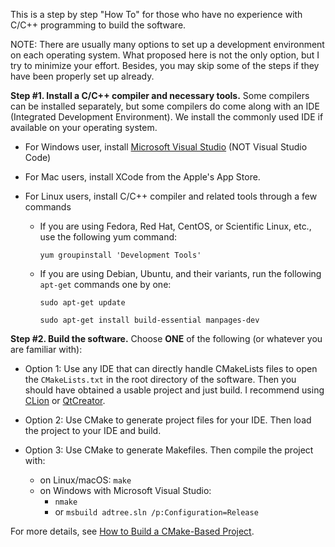This is a step by step "How To" for those who have no experience with C/C++ programming to build the software.

NOTE: There are usually many options to set up a development environment on each operating system. What proposed here is not the only option, but I try to minimize your effort. Besides, you may skip some of the steps if they have been properly set up already.

 
**Step #1. Install a C/C++ compiler and necessary tools.** Some compilers can be installed separately, but some compilers do come along with an IDE (Integrated Development Environment). We install the commonly used IDE if available on your operating system.

 - For Windows user, install [Microsoft Visual Studio](https://visualstudio.microsoft.com/) (NOT Visual Studio Code)   
 
 - For Mac users, install XCode from the Apple's App Store.

 - For Linux users, install C/C++ compiler and related tools through a few commands
     - If you are using Fedora, Red Hat, CentOS, or Scientific Linux, etc., use the following yum command:
     
       `yum groupinstall 'Development Tools'`
       
     - If you are using Debian, Ubuntu, and their variants, run the following `apt-get` commands one by one:
     
       `sudo apt-get update`
     
       `sudo apt-get install build-essential manpages-dev`

**Step #2. Build the software.** Choose **ONE** of the following (or whatever you are familiar with):

  - Option 1: Use any IDE that can directly handle CMakeLists files to open the `CMakeLists.txt` in the root directory of the software. Then you should have obtained a usable project and just build. I recommend using [CLion](https://www.jetbrains.com/clion/) or [QtCreator](https://www.qt.io/product).

  - Option 2: Use CMake to generate project files for your IDE. Then load the project to your IDE and build. 
  
  - Option 3: Use CMake to generate Makefiles. Then compile the project with:
    - on Linux/macOS: `make`
    - on Windows with Microsoft Visual Studio:
      - `nmake`
      - or `msbuild adtree.sln /p:Configuration=Release`
 
For more details, see [How to Build a CMake-Based Project](https://preshing.com/20170511/how-to-build-a-cmake-based-project/).

